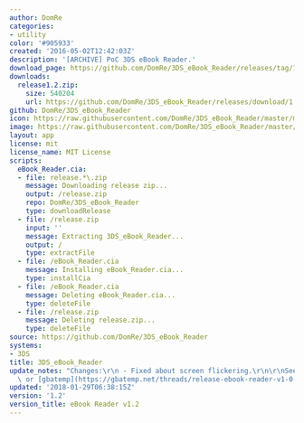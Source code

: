 ```yaml
---
author: DomRe
categories:
- utility
color: '#905933'
created: '2016-05-02T12:42:03Z'
description: '[ARCHIVE] PoC 3DS eBook Reader.'
download_page: https://github.com/DomRe/3DS_eBook_Reader/releases/tag/1.2
downloads:
  release1.2.zip:
    size: 540204
    url: https://github.com/DomRe/3DS_eBook_Reader/releases/download/1.2/release1.2.zip
github: DomRe/3DS_eBook_Reader
icon: https://raw.githubusercontent.com/DomRe/3DS_eBook_Reader/master/meta/icon.png
image: https://raw.githubusercontent.com/DomRe/3DS_eBook_Reader/master/meta/banner.png
layout: app
license: mit
license_name: MIT License
scripts:
  eBook_Reader.cia:
  - file: release.*\.zip
    message: Downloading release zip...
    output: /release.zip
    repo: DomRe/3DS_eBook_Reader
    type: downloadRelease
  - file: /release.zip
    input: ''
    message: Extracting 3DS_eBook_Reader...
    output: /
    type: extractFile
  - file: /eBook_Reader.cia
    message: Installing eBook_Reader.cia...
    type: installCia
  - file: /eBook_Reader.cia
    message: Deleting eBook_Reader.cia...
    type: deleteFile
  - file: /release.zip
    message: Deleting release.zip...
    type: deleteFile
source: https://github.com/DomRe/3DS_eBook_Reader
systems:
- 3DS
title: 3DS_eBook_Reader
update_notes: "Changes:\r\n - Fixed about screen flickering.\r\n\r\nSee [reddit](https://www.reddit.com/r/3dshacks/comments/7su3f4/released_v10_of_my_ebook_reader/)\
  \ or [gbatemp](https://gbatemp.net/threads/release-ebook-reader-v1-0-read-ebooks-on-your-3ds.495129/)."
updated: '2018-01-29T06:38:15Z'
version: '1.2'
version_title: eBook Reader v1.2
---
```

